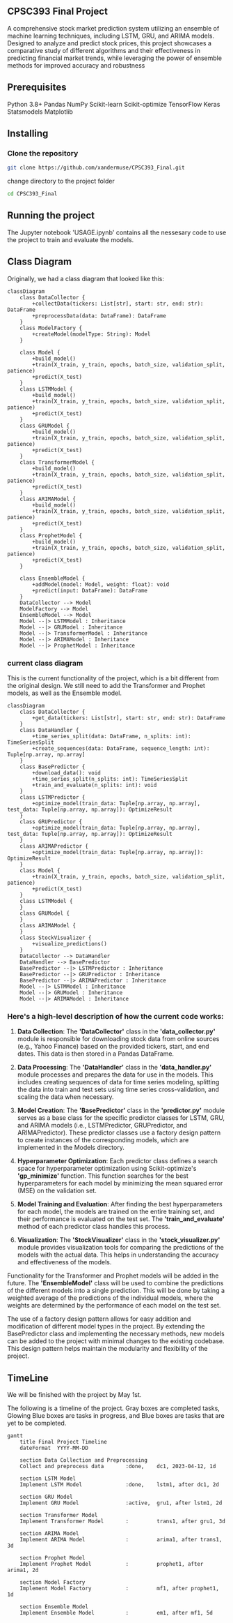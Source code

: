 ## CPSC393 Final Project

A comprehensive stock market prediction system utilizing an ensemble of machine learning techniques, including LSTM, GRU, and ARIMA models. Designed to analyze and predict stock prices, this project showcases a comparative study of different algorithms and their effectiveness in predicting financial market trends, while leveraging the power of ensemble methods for improved accuracy and robustness

## Prerequisites

Python 3.8+
Pandas
NumPy
Scikit-learn
Scikit-optimize
TensorFlow
Keras
Statsmodels
Matplotlib

## Installing

### Clone the repository
```bash
git clone https://github.com/xandermuse/CPSC393_Final.git
```

change directory to the project folder
```bash
cd CPSC393_Final
```

## Running the project

The Jupyter notebook 'USAGE.ipynb' contains all the nessesary code to use the project to train and evaluate the models.

## Class Diagram
Originally, we had a class diagram that looked like this:

```mermaid
classDiagram
    class DataCollector {
        +collectData(tickers: List[str], start: str, end: str): DataFrame
        +preprocessData(data: DataFrame): DataFrame
    }
    class ModelFactory {
        +createModel(modelType: String): Model
    }

    class Model {
        +build_model()
        +train(X_train, y_train, epochs, batch_size, validation_split, patience)
        +predict(X_test)
    }
    class LSTMModel {
        +build_model()
        +train(X_train, y_train, epochs, batch_size, validation_split, patience)
        +predict(X_test)
    }
    class GRUModel {
        +build_model()
        +train(X_train, y_train, epochs, batch_size, validation_split, patience)
        +predict(X_test)
    }
    class TransformerModel {
        +build_model()
        +train(X_train, y_train, epochs, batch_size, validation_split, patience)
        +predict(X_test)
    }
    class ARIMAModel {
        +build_model()
        +train(X_train, y_train, epochs, batch_size, validation_split, patience)
        +predict(X_test)
    }
    class ProphetModel {
        +build_model()
        +train(X_train, y_train, epochs, batch_size, validation_split, patience)
        +predict(X_test)
    }

    class EnsembleModel {
        +addModel(model: Model, weight: float): void
        +predict(input: DataFrame): DataFrame
    }
    DataCollector --> Model
    ModelFactory --> Model
    EnsembleModel --> Model
    Model --|> LSTMModel : Inheritance
    Model --|> GRUModel : Inheritance
    Model --|> TransformerModel : Inheritance
    Model --|> ARIMAModel : Inheritance
    Model --|> ProphetModel : Inheritance
```
### current class diagram

This is the current functionality of the project, which is a bit different from the original design. We still need to add the Transformer and Prophet models, as well as the Ensemble model.

```mermaid
classDiagram
    class DataCollector {
        +get_data(tickers: List[str], start: str, end: str): DataFrame
    }
    class DataHandler {
        +time_series_split(data: DataFrame, n_splits: int): TimeSeriesSplit
        +create_sequences(data: DataFrame, sequence_length: int): Tuple[np.array, np.array]
    }
    class BasePredictor {
        +download_data(): void
        +time_series_split(n_splits: int): TimeSeriesSplit
        +train_and_evaluate(n_splits: int): void
    }
    class LSTMPredictor {
        +optimize_model(train_data: Tuple[np.array, np.array], test_data: Tuple[np.array, np.array]): OptimizeResult
    }
    class GRUPredictor {
        +optimize_model(train_data: Tuple[np.array, np.array], test_data: Tuple[np.array, np.array]): OptimizeResult
    }
    class ARIMAPredictor {
        +optimize_model(train_data: Tuple[np.array, np.array]): OptimizeResult
    }
    class Model {
        +train(X_train, y_train, epochs, batch_size, validation_split, patience)
        +predict(X_test)
    }
    class LSTMModel {
    }
    class GRUModel {
    }
    class ARIMAModel {
    }
    class StockVisualizer {
        +visualize_predictions()
    }
    DataCollector --> DataHandler
    DataHandler --> BasePredictor
    BasePredictor --|> LSTMPredictor : Inheritance
    BasePredictor --|> GRUPredictor : Inheritance
    BasePredictor --|> ARIMAPredictor : Inheritance
    Model --|> LSTMModel : Inheritance
    Model --|> GRUModel : Inheritance
    Model --|> ARIMAModel : Inheritance
```

### Here's a high-level description of how the current code works:

1. **Data Collection**: The **'DataCollector'** class in the **'data_collector.py'** module is responsible for downloading stock data from online sources (e.g., Yahoo Finance) based on the provided tickers, start, and end dates. This data is then stored in a Pandas DataFrame.

2. **Data Processing**: The **'DataHandler'** class in the **'data_handler.py'** module processes and prepares the data for use in the models. This includes creating sequences of data for time series modeling, splitting the data into train and test sets using time series cross-validation, and scaling the data when necessary.

3. **Model Creation**: The **'BasePredictor'** class in the **'predictor.py'** module serves as a base class for the specific predictor classes for LSTM, GRU, and ARIMA models (i.e., LSTMPredictor, GRUPredictor, and ARIMAPredictor). These predictor classes use a factory design pattern to create instances of the corresponding models, which are implemented in the Models directory.

4. **Hyperparameter Optimization**: Each predictor class defines a search space for hyperparameter optimization using Scikit-optimize's **'gp_minimize'** function. This function searches for the best hyperparameters for each model by minimizing the mean squared error (MSE) on the validation set.

5. **Model Training and Evaluation**: After finding the best hyperparameters for each model, the models are trained on the entire training set, and their performance is evaluated on the test set. The **'train_and_evaluate'** method of each predictor class handles this process.

6. **Visualization**: The **'StockVisualizer'** class in the **'stock_visualizer.py'** module provides visualization tools for comparing the predictions of the models with the actual data. This helps in understanding the accuracy and effectiveness of the models.

Functionality for the Transformer and Prophet models will be added in the future. The **'EnsembleModel'** class will be used to combine the predictions of the different models into a single prediction. This will be done by taking a weighted average of the predictions of the individual models, where the weights are determined by the performance of each model on the test set.

The use of a factory design pattern allows for easy addition and modification of different model types in the project. By extending the BasePredictor class and implementing the necessary methods, new models can be added to the project with minimal changes to the existing codebase. This design pattern helps maintain the modularity and flexibility of the project.





## TimeLine

We will be finished with the project by May 1st. 

The following is a timeline of the project.
Gray boxes are completed tasks, Glowing Blue boxes are tasks in progress, and Blue boxes are tasks that are yet to be completed.

```mermaid
gantt
    title Final Project Timeline
    dateFormat  YYYY-MM-DD

    section Data Collection and Preprocessing
    Collect and preprocess data       :done,    dc1, 2023-04-12, 1d

    section LSTM Model
    Implement LSTM Model              :done,    lstm1, after dc1, 2d

    section GRU Model
    Implement GRU Model               :active,  gru1, after lstm1, 2d

    section Transformer Model
    Implement Transformer Model       :         trans1, after gru1, 3d

    section ARIMA Model
    Implement ARIMA Model             :         arima1, after trans1, 3d

    section Prophet Model
    Implement Prophet Model           :         prophet1, after arima1, 2d

    section Model Factory
    Implement Model Factory           :         mf1, after prophet1, 1d

    section Ensemble Model
    Implement Ensemble Model          :         em1, after mf1, 5d

```
